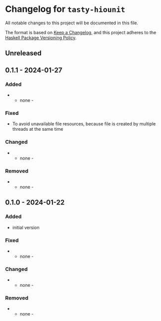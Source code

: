 # Changelog for `tasty-hiounit`

All notable changes to this project will be documented in this file.

The format is based on [Keep a Changelog](https://keepachangelog.com/en/1.0.0/),
and this project adheres to the
[Haskell Package Versioning Policy](https://pvp.haskell.org/).

## Unreleased

## 0.1.1 - 2024-01-27

### Added

- - none -

### Fixed

- To avoid unavailable file resources, because file is created by multiple threads at the same time

### Changed

- - none -

### Removed

- - none -

## 0.1.0 - 2024-01-22

### Added

- initial version

### Fixed

- - none -

### Changed

- - none -

### Removed

- - none -

